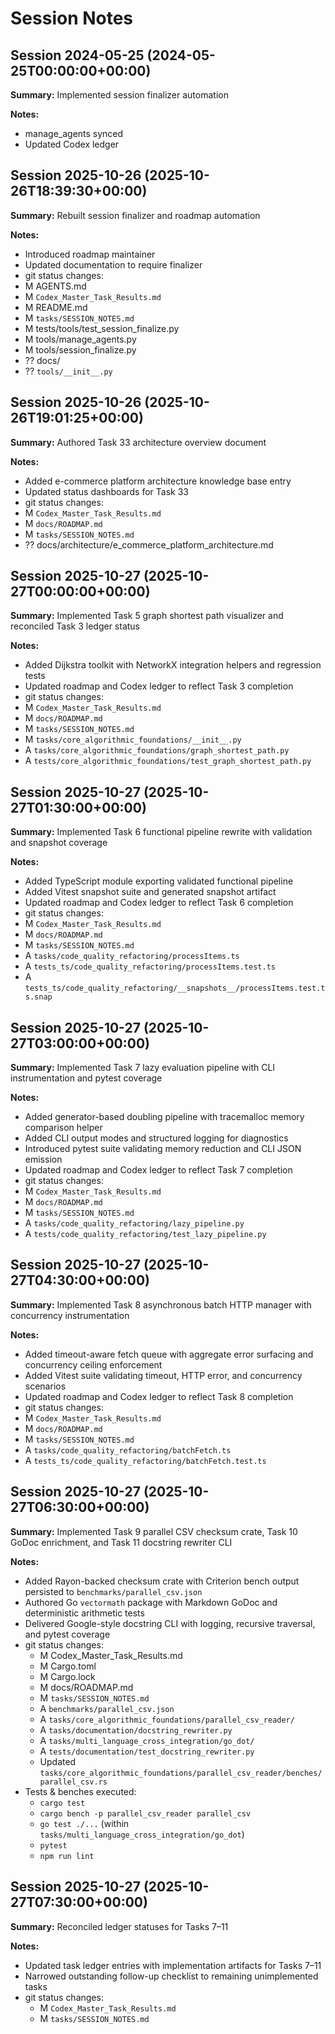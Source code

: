 # Session Notes

<!-- session-log:session-2024-05-25:2024-05-25T00:00:00+00:00 -->

## Session 2024-05-25 (2024-05-25T00:00:00+00:00)

**Summary:** Implemented session finalizer automation

**Notes:**

- manage_agents synced
- Updated Codex ledger

<!-- session-log:session-2025-10-26:2025-10-26T18:39:30+00:00 -->

## Session 2025-10-26 (2025-10-26T18:39:30+00:00)

**Summary:** Rebuilt session finalizer and roadmap automation

**Notes:**

- Introduced roadmap maintainer
- Updated documentation to require finalizer
- git status changes:
- M AGENTS.md
- M `Codex_Master_Task_Results.md`
- M README.md
- M `tasks/SESSION_NOTES.md`
- M tests/tools/test_session_finalize.py
- M tools/manage_agents.py
- M tools/session_finalize.py
- ?? docs/
- ?? `tools/__init__.py`

<!-- session-log:session-2025-10-26-190125:2025-10-26T19:01:25+00:00 -->

## Session 2025-10-26 (2025-10-26T19:01:25+00:00)

**Summary:** Authored Task 33 architecture overview document

**Notes:**

- Added e-commerce platform architecture knowledge base entry
- Updated status dashboards for Task 33
- git status changes:
- M `Codex_Master_Task_Results.md`
- M `docs/ROADMAP.md`
- M `tasks/SESSION_NOTES.md`
- ?? docs/architecture/e_commerce_platform_architecture.md

<!-- session-log:session-2025-10-27-000000:2025-10-27T00:00:00+00:00 -->

## Session 2025-10-27 (2025-10-27T00:00:00+00:00)

**Summary:** Implemented Task 5 graph shortest path visualizer and reconciled Task 3 ledger status

**Notes:**

- Added Dijkstra toolkit with NetworkX integration helpers and regression tests
- Updated roadmap and Codex ledger to reflect Task 3 completion
- git status changes:
- M `Codex_Master_Task_Results.md`
- M `docs/ROADMAP.md`
- M `tasks/SESSION_NOTES.md`
- M `tasks/core_algorithmic_foundations/__init__.py`
- A `tasks/core_algorithmic_foundations/graph_shortest_path.py`
- A `tests/core_algorithmic_foundations/test_graph_shortest_path.py`

<!-- session-log:session-2025-10-27-013000:2025-10-27T01:30:00+00:00 -->

## Session 2025-10-27 (2025-10-27T01:30:00+00:00)

**Summary:** Implemented Task 6 functional pipeline rewrite with validation and snapshot coverage

**Notes:**

- Added TypeScript module exporting validated functional pipeline
- Added Vitest snapshot suite and generated snapshot artifact
- Updated roadmap and Codex ledger to reflect Task 6 completion
- git status changes:
- M `Codex_Master_Task_Results.md`
- M `docs/ROADMAP.md`
- M `tasks/SESSION_NOTES.md`
- A `tasks/code_quality_refactoring/processItems.ts`
- A `tests_ts/code_quality_refactoring/processItems.test.ts`
- A `tests_ts/code_quality_refactoring/__snapshots__/processItems.test.ts.snap`

<!-- session-log:session-2025-10-27-030000:2025-10-27T03:00:00+00:00 -->

## Session 2025-10-27 (2025-10-27T03:00:00+00:00)

**Summary:** Implemented Task 7 lazy evaluation pipeline with CLI instrumentation and pytest coverage

**Notes:**

- Added generator-based doubling pipeline with tracemalloc memory comparison helper
- Added CLI output modes and structured logging for diagnostics
- Introduced pytest suite validating memory reduction and CLI JSON emission
- Updated roadmap and Codex ledger to reflect Task 7 completion
- git status changes:
- M `Codex_Master_Task_Results.md`
- M `docs/ROADMAP.md`
- M `tasks/SESSION_NOTES.md`
- A `tasks/code_quality_refactoring/lazy_pipeline.py`
- A `tests/code_quality_refactoring/test_lazy_pipeline.py`

<!-- session-log:session-2025-10-27-043000:2025-10-27T04:30:00+00:00 -->

## Session 2025-10-27 (2025-10-27T04:30:00+00:00)

**Summary:** Implemented Task 8 asynchronous batch HTTP manager with concurrency instrumentation

**Notes:**

- Added timeout-aware fetch queue with aggregate error surfacing and concurrency ceiling enforcement
- Added Vitest suite validating timeout, HTTP error, and concurrency scenarios
- Updated roadmap and Codex ledger to reflect Task 8 completion
- git status changes:
- M `Codex_Master_Task_Results.md`
- M `docs/ROADMAP.md`
- M `tasks/SESSION_NOTES.md`
- A `tasks/code_quality_refactoring/batchFetch.ts`
- A `tests_ts/code_quality_refactoring/batchFetch.test.ts`

<!-- session-log:session-2025-10-27-063000:2025-10-27T06:30:00+00:00 -->

## Session 2025-10-27 (2025-10-27T06:30:00+00:00)

**Summary:** Implemented Task 9 parallel CSV checksum crate, Task 10 GoDoc enrichment, and Task 11 docstring rewriter CLI

**Notes:**

- Added Rayon-backed checksum crate with Criterion bench output persisted to `benchmarks/parallel_csv.json`
- Authored Go `vectormath` package with Markdown GoDoc and deterministic arithmetic tests
- Delivered Google-style docstring CLI with logging, recursive traversal, and pytest coverage
- git status changes:
  - M Codex_Master_Task_Results.md
  - M Cargo.toml
  - M Cargo.lock
  - M docs/ROADMAP.md
  - M `tasks/SESSION_NOTES.md`
  - A `benchmarks/parallel_csv.json`
  - A `tasks/core_algorithmic_foundations/parallel_csv_reader/`
  - A `tasks/documentation/docstring_rewriter.py`
  - A `tasks/multi_language_cross_integration/go_dot/`
  - A `tests/documentation/test_docstring_rewriter.py`
  - Updated `tasks/core_algorithmic_foundations/parallel_csv_reader/benches/parallel_csv.rs`
- Tests & benches executed:
  - `cargo test`
  - `cargo bench -p parallel_csv_reader parallel_csv`
  - `go test ./...` (within `tasks/multi_language_cross_integration/go_dot`)
  - `pytest`
  - `npm run lint`

<!-- session-log:session-2025-10-27-073000:2025-10-27T07:30:00+00:00 -->

## Session 2025-10-27 (2025-10-27T07:30:00+00:00)

**Summary:** Reconciled ledger statuses for Tasks 7–11

**Notes:**

- Updated task ledger entries with implementation artifacts for Tasks 7–11
- Narrowed outstanding follow-up checklist to remaining unimplemented tasks
- git status changes:
  - M `Codex_Master_Task_Results.md`
  - M `tasks/SESSION_NOTES.md`
